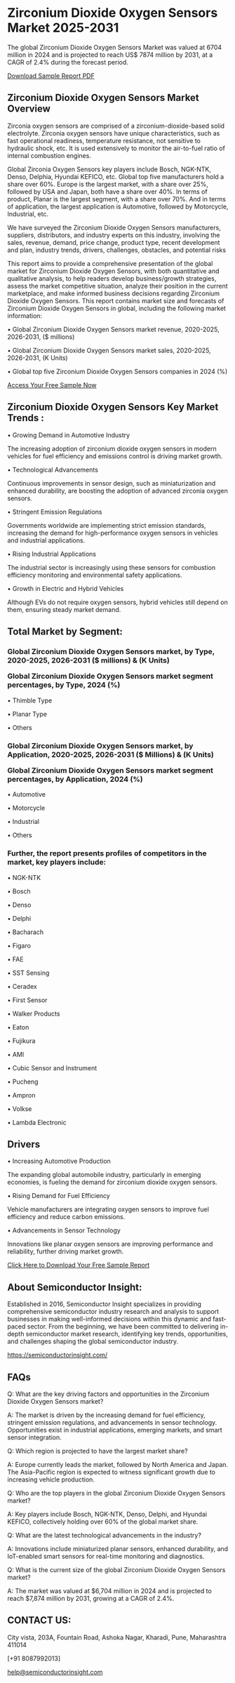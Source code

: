 <h1>Zirconium Dioxide Oxygen Sensors Market 2025-2031</h1>

The global Zirconium Dioxide Oxygen Sensors Market was valued at 6704 million in 2024 and is projected to reach US$ 7874 million by 2031, at a CAGR of 2.4% during the forecast period.

[Download Sample Report PDF
](https://semiconductorinsight.com/download-sample-report/?product_id=88318)

<h2>Zirconium Dioxide Oxygen Sensors Market Overview</h2>



Zirconia oxygen sensors are comprised of a zirconium-dioxide-based solid electrolyte. Zirconia oxygen sensors have unique characteristics, such as fast operational readiness, temperature resistance, not sensitive to hydraulic shock, etc. It is used extensively to monitor the air-to-fuel ratio of internal combustion engines.

Global Zirconia Oxygen Sensors key players include Bosch, NGK-NTK, Denso, Delphia, Hyundai KEFICO, etc. Global top five manufacturers hold a share over 60%. Europe is the largest market, with a share over 25%, followed by USA and Japan, both have a share over 40%. In terms of product, Planar is the largest segment, with a share over 70%. And in terms of application, the largest application is Automotive, followed by Motorcycle, Industrial, etc.

We have surveyed the Zirconium Dioxide Oxygen Sensors manufacturers, suppliers, distributors, and industry experts on this industry, involving the sales, revenue, demand, price change, product type, recent development and plan, industry trends, drivers, challenges, obstacles, and potential risks

This report aims to provide a comprehensive presentation of the global market for Zirconium Dioxide Oxygen Sensors, with both quantitative and qualitative analysis, to help readers develop business/growth strategies, assess the market competitive situation, analyze their position in the current marketplace, and make informed business decisions regarding Zirconium Dioxide Oxygen Sensors. This report contains market size and forecasts of Zirconium Dioxide Oxygen Sensors in global, including the following market information:

•	Global Zirconium Dioxide Oxygen Sensors market revenue, 2020-2025, 2026-2031, ($ millions)

•	Global Zirconium Dioxide Oxygen Sensors market sales, 2020-2025, 2026-2031, (K Units)

•	Global top five Zirconium Dioxide Oxygen Sensors companies in 2024 (%)



[Access Your Free Sample Now
](https://semiconductorinsight.com/download-sample-report/?product_id=88318)


<h2>Zirconium Dioxide Oxygen Sensors Key Market Trends  :</h2>

•	Growing Demand in Automotive Industry

The increasing adoption of zirconium dioxide oxygen sensors in modern vehicles for fuel efficiency and emissions control is driving market growth.

•	Technological Advancements

Continuous improvements in sensor design, such as miniaturization and enhanced durability, are boosting the adoption of advanced zirconia oxygen sensors.

•	Stringent Emission Regulations

Governments worldwide are implementing strict emission standards, increasing the demand for high-performance oxygen sensors in vehicles and industrial applications.

•	Rising Industrial Applications

The industrial sector is increasingly using these sensors for combustion efficiency monitoring and environmental safety applications.

•	Growth in Electric and Hybrid Vehicles

Although EVs do not require oxygen sensors, hybrid vehicles still depend on them, ensuring steady market demand.



<h2>Total Market by Segment:</h2>

<h3>Global Zirconium Dioxide Oxygen Sensors market, by Type, 2020-2025, 2026-2031 ($ millions) & (K Units)

Global Zirconium Dioxide Oxygen Sensors market segment percentages, by Type, 2024 (%)</h3>

•	Thimble Type

•	Planar Type

•	Others

<h3>Global Zirconium Dioxide Oxygen Sensors market, by Application, 2020-2025, 2026-2031 ($ Millions) & (K Units)

Global Zirconium Dioxide Oxygen Sensors market segment percentages, by Application, 2024 (%)</h3>

•	Automotive

•	Motorcycle

•	Industrial

•	Others



<h3>Further, the report presents profiles of competitors in the market, key players include:</h3>

•	NGK-NTK

•	Bosch

•	Denso

•	Delphi

•	Bacharach

•	Figaro

•	FAE

•	SST Sensing

•	Ceradex


•	First Sensor

•	Walker Products

•	Eaton

•	Fujikura

•	AMI

•	Cubic Sensor and Instrument


•	Pucheng

•	Ampron

•	Volkse

•	Lambda Electronic

<h2>Drivers</h2>

•	Increasing Automotive Production

The expanding global automobile industry, particularly in emerging economies, is fueling the demand for zirconium dioxide oxygen sensors.

•	Rising Demand for Fuel Efficiency

Vehicle manufacturers are integrating oxygen sensors to improve fuel efficiency and reduce carbon emissions.

•	Advancements in Sensor Technology

Innovations like planar oxygen sensors are improving performance and reliability, further driving market growth.




[Click Here to Download Your Free Sample Report 
](https://semiconductorinsight.com/download-sample-report/?product_id=88318)


<h2>About Semiconductor Insight:</h2>



Established in 2016, Semiconductor Insight specializes in providing comprehensive semiconductor industry research and analysis to support businesses in making well-informed decisions within this dynamic and fast-paced sector. From the beginning, we have been committed to delivering in-depth semiconductor market research, identifying key trends, opportunities, and challenges shaping the global semiconductor industry.




https://semiconductorinsight.com/



<h2>FAQs</h2>

Q: What are the key driving factors and opportunities in the Zirconium Dioxide Oxygen Sensors market?

A: The market is driven by the increasing demand for fuel efficiency, stringent emission regulations, and advancements in sensor technology. Opportunities exist in industrial applications, emerging markets, and smart sensor integration.

Q: Which region is projected to have the largest market share?

A: Europe currently leads the market, followed by North America and Japan. The Asia-Pacific region is expected to witness significant growth due to increasing vehicle production.


Q: Who are the top players in the global Zirconium Dioxide Oxygen Sensors market?

A: Key players include Bosch, NGK-NTK, Denso, Delphi, and Hyundai KEFICO, collectively holding over 60% of the global market share.

Q: What are the latest technological advancements in the industry?

A: Innovations include miniaturized planar sensors, enhanced durability, and IoT-enabled smart sensors for real-time monitoring and diagnostics.

Q: What is the current size of the global Zirconium Dioxide Oxygen Sensors market?


A: The market was valued at $6,704 million in 2024 and is projected to reach $7,874 million by 2031, growing at a CAGR of 2.4%.





<h2>CONTACT US:</h2>



City vista, 203A, Fountain Road, Ashoka Nagar, Kharadi, Pune, Maharashtra 411014




[+91 8087992013]




help@semiconductorinsight.com







